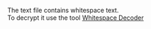 The text file contains whitespace text. <br />
To decrypt it use the tool [Whitespace Decoder](https://www.dcode.fr/whitespace-language)